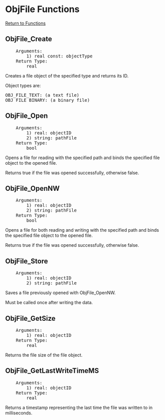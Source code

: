 ﻿# ObjFile Functions

[Return to Functions](../functions.html)

## ObjFile_Create
<pre>
    Arguments:
        1) real const: objectType
    Return Type:
        real
</pre>
Creates a file object of the specified type and returns its ID.

Object types are:
<pre>
OBJ_FILE_TEXT: (a text file)
OBJ_FILE_BINARY: (a binary file)
</pre>

## ObjFile_Open
<pre>
    Arguments:
        1) real: objectID
        2) string: pathFile
    Return Type:
        bool
</pre>
Opens a file for reading with the specified path and binds the specified file object to the opened file.

Returns true if the file was opened successfully, otherwise false.

## ObjFile_OpenNW
<pre>
    Arguments:
        1) real: objectID
        2) string: pathFile
    Return Type:
        bool
</pre>
Opens a file for both reading and writing with the specified path and binds the specified file object to the opened file.

Returns true if the file was opened successfully, otherwise false.

## ObjFile_Store
<pre>
    Arguments:
        1) real: objectID
        2) string: pathFile
</pre>
Saves a file previously opened with ObjFile_OpenNW.

Must be called once after writing the data.

## ObjFile_GetSize
<pre>
    Arguments:
        1) real: objectID
    Return Type:
        real
</pre>
Returns the file size of the file object.

## ObjFile_GetLastWriteTimeMS
<pre>
    Arguments:
        1) real: objectID
    Return Type:
        real
</pre>
Returns a timestamp representing the last time the file was written to in milliseconds.